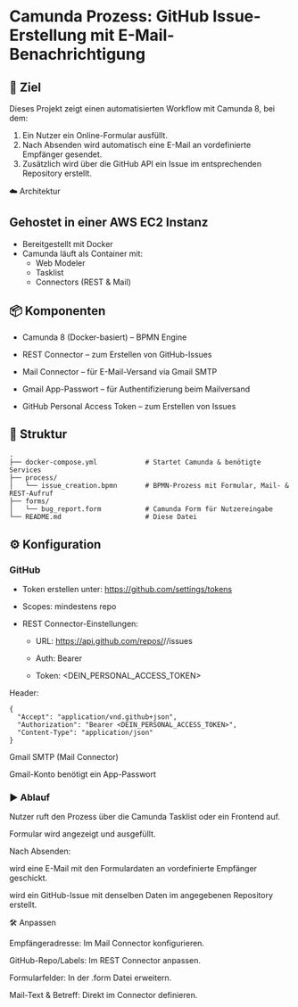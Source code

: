 # Camunda Prozess: GitHub Issue-Erstellung mit E-Mail-Benachrichtigung

## 📌 Ziel

Dieses Projekt zeigt einen automatisierten Workflow mit Camunda 8, bei dem:

1. Ein Nutzer ein Online-Formular ausfüllt.
2. Nach Absenden wird automatisch eine E-Mail an vordefinierte Empfänger gesendet.
3. Zusätzlich wird über die GitHub API ein Issue im entsprechenden Repository erstellt.

☁️ Architektur

## Gehostet in einer AWS EC2 Instanz

- Bereitgestellt mit Docker
- Camunda läuft als Container mit:
  - Web Modeler
  - Tasklist
  - Connectors (REST & Mail)

## 📦 Komponenten

- Camunda 8 (Docker-basiert) – BPMN Engine

- REST Connector – zum Erstellen von GitHub-Issues

- Mail Connector – für E-Mail-Versand via Gmail SMTP

- Gmail App-Passwort – für Authentifizierung beim Mailversand

- GitHub Personal Access Token – zum Erstellen von Issues

## 📂 Struktur
```
.
├── docker-compose.yml            # Startet Camunda & benötigte Services
├── process/
│   └── issue_creation.bpmn       # BPMN-Prozess mit Formular, Mail- & REST-Aufruf
├── forms/
│   └── bug_report.form           # Camunda Form für Nutzereingabe
└── README.md                     # Diese Datei
```
## ⚙️ Konfiguration

### GitHub

- Token erstellen unter: https://github.com/settings/tokens

- Scopes: mindestens repo

- REST Connector-Einstellungen:

    - URL: https://api.github.com/repos/<owner>/<repo>/issues

    - Auth: Bearer

    - Token: <DEIN_PERSONAL_ACCESS_TOKEN>

Header:
```
{
  "Accept": "application/vnd.github+json",
  "Authorization": "Bearer <DEIN_PERSONAL_ACCESS_TOKEN>",
  "Content-Type": "application/json"
}
```
Gmail SMTP (Mail Connector)

Gmail-Konto benötigt ein App-Passwort


### ▶️ Ablauf

Nutzer ruft den Prozess über die Camunda Tasklist oder ein Frontend auf.

Formular wird angezeigt und ausgefüllt.

Nach Absenden:

wird eine E-Mail mit den Formulardaten an vordefinierte Empfänger geschickt.

wird ein GitHub-Issue mit denselben Daten im angegebenen Repository erstellt.

🛠️ Anpassen

Empfängeradresse: Im Mail Connector konfigurieren.

GitHub-Repo/Labels: Im REST Connector anpassen.

Formularfelder: In der .form Datei erweitern.

Mail-Text & Betreff: Direkt im Connector definieren.